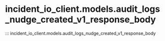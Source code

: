 # incident_io_client.models.audit_logs_nudge_created_v1_response_body

::: incident_io_client.models.audit_logs_nudge_created_v1_response_body